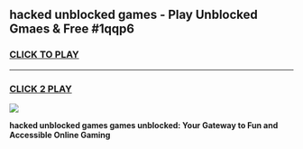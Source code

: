 
## hacked unblocked games - Play Unblocked Gmaes & Free #1qqp6
<h3>
<a href="https://news.freeplayer.one?title=hacked_unblocked_games&ref=03M">CLICK TO PLAY</a></h3>
<hr>

<h3>
<a href="https://news.freeplayer.one?title=hacked_unblocked_games&ref=03M">CLICK 2 PLAY</a>
  
</h3>

<a href="https://news.freeplayer.one?title=hacked_unblocked_games&ref=03M"><img src="https://clearcache.store/games.png"></a>


**hacked unblocked games games unblocked: Your Gateway to Fun and Accessible Online Gaming**
